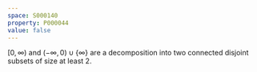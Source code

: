 ```yaml
---
space: S000140
property: P000044
value: false
---
```


$[0,\infty)$ and $(-\infty,0)\cup \{\infty\}$ are a decomposition into two connected disjoint subsets of size at least $2$.
